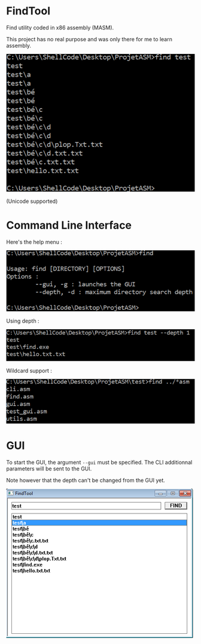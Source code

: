 # FindTool
Find utility coded in x86 assembly (MASM).

This project has no real purpose and was only there for me to learn assembly.

![alt find_tool](https://raw.githubusercontent.com/ShellCode33/FindTool/master/screenshots/cli_example1.png)

(Unicode supported)

# Command Line Interface
Here's the help menu :

![alt cli_help](https://raw.githubusercontent.com/ShellCode33/FindTool/master/screenshots/cli.png)

Using depth :

![alt cli_depth](https://raw.githubusercontent.com/ShellCode33/FindTool/master/screenshots/cli_example2.png)

Wildcard support :

![alt cli_wildcard](https://raw.githubusercontent.com/ShellCode33/FindTool/master/screenshots/cli_example3.png)

# GUI
To start the GUI, the argument `--gui` must be specified. The CLI additionnal parameters will be sent to the GUI.

Note however that the depth can't be changed from the GUI yet.

![alt gui](https://raw.githubusercontent.com/ShellCode33/FindTool/master/screenshots/gui.png)
